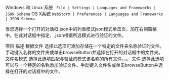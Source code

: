  Windows 和 Linux 系统
` File | Settings | Languages and Frameworks | JSON Schema`
 OS X系统
` WebStorm | Preferences | Languages and Frameworks | JSON Schema `

当您选择一个打开的对话框.json中的列表模式json模式单击页，加在右侧窗格中。在此对话框中指定，.json根据所选模式进行验证的文件。

项目	描述
根据文件	选择此选项可添加存储在一个特定的文件夹名称验证的文件。手动键入名称的文件夹或单击browseButton并选择在打开的对话框中的文件夹。
文件名模式	选择此选项匹配与验证的模式该名称的所有文件，，。
文件	选择此选项可以与一个特定的名称添加验证文件。手动键入文件名或单击browseButton并选择在打开的对话框中的文件。
